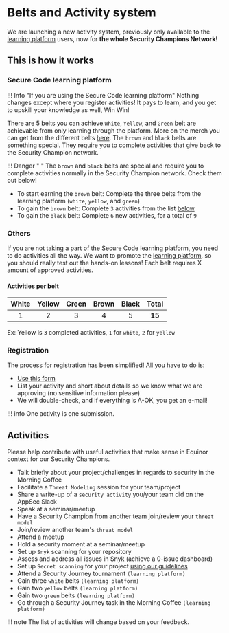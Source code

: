 # Belts and Activity system

We are launching a new activity system, previously only available to the [learning platform](./4-learning-platform.md) users, now for **the whole Security Champions Network**!

## This is how it works

### Secure Code learning platform

!!! Info "If you are using the Secure Code learning platform"
    Nothing changes except where you register activities! It pays to learn, and you get to upskill your knowledge as well, Win Win!

There are 5 belts you can achieve.```White```, ```Yellow```, and ```Green``` belt are achievable from only learning through the platform. More on the merch you can get from the different belts [here](./6-merch.md#merch-for-belts). The ```brown``` and ```black``` belts are something special. They require you to complete activities that give back to the Security Champion network.

!!! Danger " "
    The ```brown``` and ```black``` belts are special and require you to complete activities normally in the Security Champion network. Check them out below!

- To start earning the ```brown``` belt: Complete the three belts from the learning platform (```white```, ```yellow```, and ```green```)
- To gain the ```brown``` belt: Complete ```3``` activities from the list [below](./5-belts-and-activities.md#activities)
- To gain the ```black``` belt: Complete ```6``` new activities, for a total of ```9```

### Others

If you are not taking a part of the Secure Code learning platform, you need to do activities all the way. We want to promote the [learning platform](./4-learning-platform.md), so you should really test out the hands-on lessons!
Each belt requires X amount of approved activities.

#### Activities per belt

|White|Yellow|Green|Brown|Black|**Total**|
|:---:|:---:|:---:|:---:|:---:|:---:|
|1|2|3|4|5|**15**|

Ex: Yellow is ```3``` completed activities, ```1``` for ```white```, ```2``` for ```yellow```

### Registration

The process for registration has been simplified! All you have to do is:

- [Use this form](https://forms.microsoft.com/e/qvikj7B3s7)
- List your activity and short about details so we know what we are approving (no sensitive information please)
- We will double-check, and if everything is A-OK, you get an e-mail!

!!! info
    One activity is one submission.

## Activities

Please help contribute with useful activities that make sense in Equinor context for our Security Champions.

- Talk briefly about your project/challenges in regards to security in the Morning Coffee
- Facilitate a ```Threat Modeling``` session for your team/project
- Share a write-up of a ```security activity``` you/your team did on the AppSec Slack
- Speak at a seminar/meetup
- Have a Security Champion from another team join/review your ```threat model```
- Join/review another team's ```threat model```
- Attend a meetup
- Hold a security moment at a seminar/meetup
- Set up ```Snyk``` scanning for your repository
- Assess and address all issues in Snyk (achieve a 0-issue dashboard)
- Set up ```Secret scanning``` for your project [using our guidelines](../toolbox/guidelines/secret-scanning.md)
- Attend a Security Journey tournament ```(learning platform)```
- Gain three ```white``` belts ```(learning platform)```
- Gain two ```yellow``` belts ```(learning platform)```
- Gain two ```green``` belts ```(learning platform)```
- Go through a Security Journey task in the Morning Coffee ```(learning platform)```

!!! note
    The list of activities will change based on your feedback.
